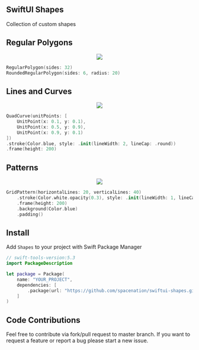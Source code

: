 ## SwiftUI Shapes
Collection of custom shapes

## Regular Polygons
<center>
<img src="Resources/regularRectangles.png"/>
</center>

```swift
RegularPolygon(sides: 32)
RoundedRegularPolygon(sides: 6, radius: 20)
```

## Lines and Curves
<center>
<img src="Resources/lines.png"/>
</center>

```swift
QuadCurve(unitPoints: [
    UnitPoint(x: 0.1, y: 0.1),
    UnitPoint(x: 0.5, y: 0.9),
    UnitPoint(x: 0.9, y: 0.1)
])
.stroke(Color.blue, style: .init(lineWidth: 2, lineCap: .round))
.frame(height: 200)
```

## Patterns
<center>
<img src="Resources/patterns.png"/>
</center>

```swift
GridPattern(horizontalLines: 20, verticalLines: 40)
    .stroke(Color.white.opacity(0.3), style: .init(lineWidth: 1, lineCap: .round))
    .frame(height: 200)
    .background(Color.blue)
    .padding()
```

## Install
Add `Shapes` to your project with Swift Package Manager

```swift
// swift-tools-version:5.3
import PackageDescription

let package = Package(
    name: "YOUR_PROJECT",
    dependencies: [
        .package(url: "https://github.com/spacenation/swiftui-shapes.git", from: "1.1.0"),
    ]
)
```

## Code Contributions
Feel free to contribute via fork/pull request to master branch. If you want to request a feature or report a bug please start a new issue.
